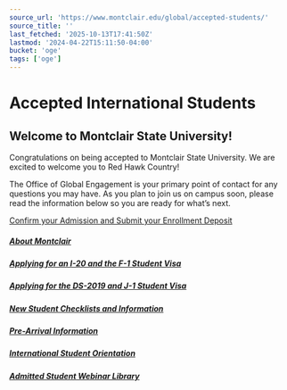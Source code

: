 ```yaml
---
source_url: 'https://www.montclair.edu/global/accepted-students/'
source_title: ''
last_fetched: '2025-10-13T17:41:50Z'
lastmod: '2024-04-22T15:11:50-04:00'
bucket: 'oge'
tags: ['oge']
---
```


# Accepted International Students

## Welcome to Montclair State University!

Congratulations on being accepted to Montclair State University. We are excited to welcome you to Red Hawk Country!

The Office of Global Engagement is your primary point of contact for any questions you may have. As you plan to join us on campus soon, please read the information below so you are ready for what’s next.

[Confirm your Admission and Submit your Enrollment Deposit](https://www.montclair.edu/global/submit-your-enrollment-deposit-international-students/)

##### [About Montclair](https://www.montclair.edu/global/current-students/welcome-to-montclair-state/)

##### [Applying for an I-20 and the F-1 Student Visa](https://www.montclair.edu/global/how-to-apply-for-a-form-i-20/)

##### [Applying for the DS-2019 and J-1 Student Visa](https://www.montclair.edu/global/applying-for-a-ds-2019-and-the-j-1-visa/)

##### [New Student Checklists and Information](http://www.montclair.edu/global/new-student-information/)

##### [Pre-Arrival Information](https://www.montclair.edu/global/pre-arrival-information/)

##### [International Student Orientation](https://www.montclair.edu/global/international-student-orientation/)

##### [Admitted Student Webinar Library](https://www.montclair.edu/global/admitted-student-webinar-library/)